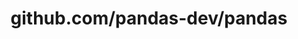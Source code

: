 ---
layout: post
title: github.com/pandas-dev/pandas
categories: link
tags: [انگلیسی, برنامه‌نویسی]
---